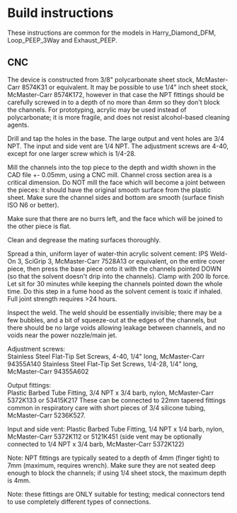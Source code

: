 # Build instructions

These instructions are common for the models in Harry_Diamond_DFM, Loop_PEEP_3Way and Exhaust_PEEP.

## CNC

The device is constructed from 3/8" polycarbonate sheet stock, McMaster-Carr 8574K31 or equivalent.  It may be possible to use 1/4" inch sheet stock, McMaster-Carr 8574K172, however in that case the NPT fittings should be carefully screwed in to a depth of no more than 4mm so they don't block the channels. For prototyping, acrylic may be used instead of polycarbonate; it is more fragile, and does not resist alcohol-based cleaning agents.

Drill and tap the holes in the base.  The large output and vent holes are 3/4 NPT.  The input and side vent are 1/4 NPT.  The adjustment screws are 4-40, except for one larger screw which is 1/4-28.

Mill the channels into the top piece to the depth and width shown in the CAD file +- 0.05mm, using a CNC mill.  Channel cross section area is a critical dimension.  Do NOT mill the face which will become a joint between the pieces: it should have the original smooth surface from the plastic sheet.  Make sure the channel sides and bottom are smooth (surface finish ISO N6 or better).

Make sure that there are no burrs left, and the face which will be joined to the other piece is flat.

Clean and degrease the mating surfaces thoroughly.

Spread a thin, uniform layer of water-thin acrylic solvent cement: IPS Weld-On 3, SciGrip 3, McMaster-Carr 7528A13 or equivalent, on the entire cover piece, then press the base piece onto it with the channels pointed DOWN (so that the solvent doesn't drip into the channels).  Clamp with 200 lb force.  Let sit for 30 minutes while keeping the channels pointed down the whole time.  Do this step in a fume hood as the solvent cement is toxic if inhaled.  Full joint strength requires >24 hours.

Inspect the weld.  The weld should be essentially invisible; there may be a few bubbles, and a bit of squeeze-out at the edges of the channels, but there should be no large voids allowing leakage between channels, and no voids near the power nozzle/main jet.

Adjustment screws:  
Stainless Steel Flat-Tip Set Screws, 4-40, 1/4" long, McMaster-Carr 94355A140
Stainless Steel Flat-Tip Set Screws, 1/4-28, 1/4" long, McMaster-Carr 94355A602

Output fittings:    
Plastic Barbed Tube Fitting, 3/4 NPT x 3/4 barb, nylon, McMaster-Carr 5372K133 or 53415K217	
These can be connected to 22mm tapered fittings common in respiratory care with short pieces of 3/4 silicone tubing, McMaster-Carr 5236K527.

Input and side vent: 
Plastic Barbed Tube Fitting, 1/4 NPT x 1/4 barb, nylon, McMaster-Carr 5372K112 or 5121K451
(side vent may be optionally connected to 1/4 NPT x 3/4 barb, McMaster-Carr 5372K122)

Note: NPT fittings are typically seated to a depth of 4mm (finger tight) to 7mm (maximum, requires wrench).  Make sure they are not seated deep enough to block the channels; if using 1/4 sheet stock, the maximum depth is 4mm.

Note: these fittings are ONLY suitable for testing; medical connectors tend to use completely different types of connections.
